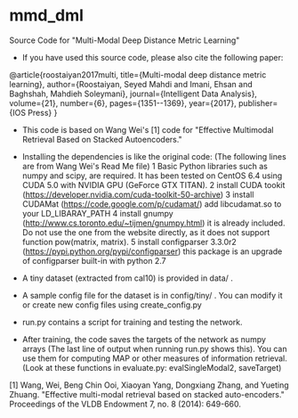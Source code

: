 # mmd_dml
Source Code for "Multi-Modal Deep Distance Metric Learning"

- If you have used this source code, please also cite the following paper:

@article{roostaiyan2017multi,
  title={Multi-modal deep distance metric learning},
  author={Roostaiyan, Seyed Mahdi and Imani, Ehsan and Baghshah, Mahdieh Soleymani},
  journal={Intelligent Data Analysis},
  volume={21},
  number={6},
  pages={1351--1369},
  year={2017},
  publisher={IOS Press}
}


- This code is based on Wang Wei's [1] code for "Effective Multimodal Retrieval Based on Stacked Autoencoders."

- Installing the dependencies is like the original code: (The following lines are from Wang Wei's Read Me file)
1 Basic Python libraries such as numpy and scipy, are required. 
	It has been tested on CentOS 6.4 using CUDA 5.0 with NVIDIA GPU (GeForce GTX TITAN).
2 install CUDA tookit (https://developer.nvidia.com/cuda-toolkit-50-archive)
3 install CUDAMat (https://code.google.com/p/cudamat/)
	add libcudamat.so to your LD_LIBARAY_PATH
4 install gnumpy (http://www.cs.toronto.edu/~tijmen/gnumpy.html)
	it is already included. Do not use the one from the website directly, 
	as it does not support function pow(matrix, matrix).
5 install configparser 3.3.0r2 (https://pypi.python.org/pypi/configparser)
	this package is an upgrade of configparser built-in with python 2.7

- A tiny dataset (extracted from cal10) is provided in data/ .

- A sample config file for the dataset is in config/tiny/ . You can modify it or create new config files using create_config.py

- run.py contains a script for training and testing the network.

- After training, the code saves the targets of the network as numpy arrays (The last line of output when running run.py shows this). 
  You can use them for computing MAP or other measures of information retrieval. (Look at these functions in evaluate.py: evalSingleModal2, saveTarget)


[1] 	Wang, Wei, Beng Chin Ooi, Xiaoyan Yang, Dongxiang Zhang, and Yueting Zhuang. 
	"Effective multi-modal retrieval based on stacked auto-encoders." Proceedings of the VLDB Endowment 7, no. 8 (2014): 649-660.
